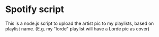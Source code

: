 # Spotify script

This is a node.js script to upload the artist pic to my playlists, based on playlist name. (E.g. my "lorde" playlist will have a Lorde pic as cover)